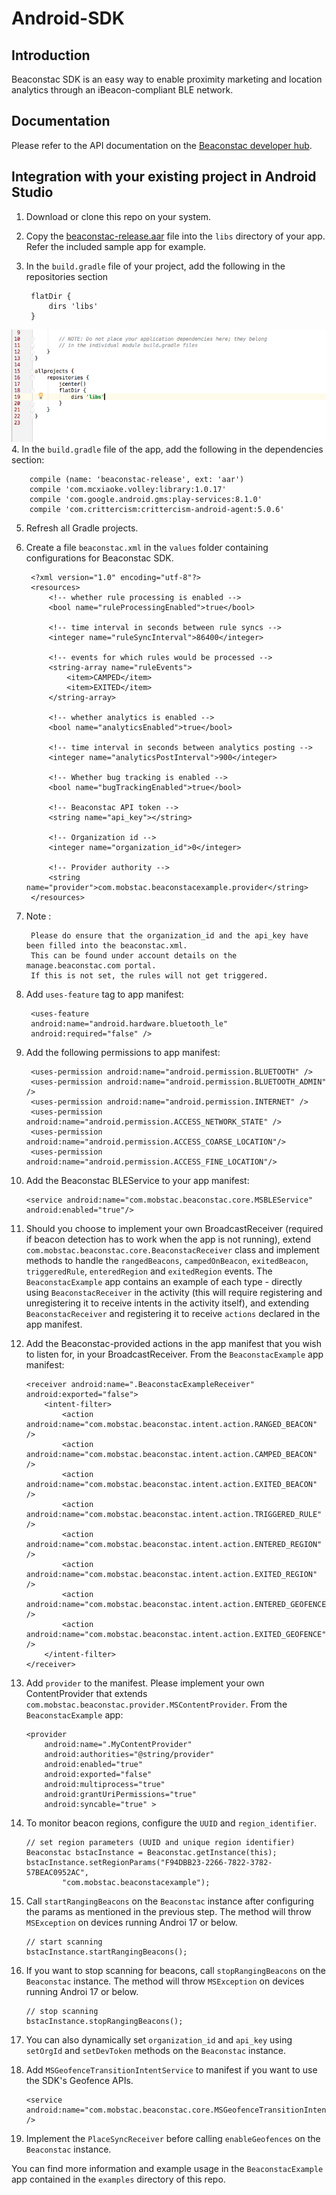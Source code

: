 # Android-SDK

## Introduction

Beaconstac SDK is an easy way to enable proximity marketing and location analytics through an iBeacon-compliant BLE network.

## Documentation

Please refer to the API documentation on the [Beaconstac developer hub](https://beaconstac.github.io/Android-SDK/).

## Integration with your existing project in Android Studio

1. Download or clone this repo on your system.
2. Copy the [beaconstac-release.aar](https://github.com/Beaconstac/Android-SDK/blob/master/BeaconstacSDK/beaconstac-release.aar) file into the `libs` directory of your app. Refer the included sample app for example.
3. In the `build.gradle` file of your project, add the following in the repositories section

        flatDir {
            dirs 'libs'
        }
![](images/repositories.png "Repositories")
4. In the `build.gradle` file of the app, add the following in the dependencies section:

        compile (name: 'beaconstac-release', ext: 'aar')
        compile 'com.mcxiaoke.volley:library:1.0.17'
	    compile 'com.google.android.gms:play-services:8.1.0'
	    compile 'com.crittercism:crittercism-android-agent:5.0.6'
5. Refresh all Gradle projects.
6. Create a file `beaconstac.xml` in the `values` folder containing configurations for Beaconstac SDK. 

		<?xml version="1.0" encoding="utf-8"?>
        <resources>
            <!-- whether rule processing is enabled -->
            <bool name="ruleProcessingEnabled">true</bool>
            
            <!-- time interval in seconds between rule syncs -->
            <integer name="ruleSyncInterval">86400</integer>
            
            <!-- events for which rules would be processed -->
            <string-array name="ruleEvents">
                <item>CAMPED</item>
                <item>EXITED</item>
            </string-array>

            <!-- whether analytics is enabled -->
            <bool name="analyticsEnabled">true</bool>
            
            <!-- time interval in seconds between analytics posting -->
            <integer name="analyticsPostInterval">900</integer>
            
            <!-- Whether bug tracking is enabled -->
		    <bool name="bugTrackingEnabled">true</bool>

            <!-- Beaconstac API token -->
            <string name="api_key"></string>
            
            <!-- Organization id -->
            <integer name="organization_id">0</integer>
            
            <!-- Provider authority -->
		    <string name="provider">com.mobstac.beaconstacexample.provider</string>
        </resources>

7. Note :

		Please do ensure that the organization_id and the api_key have been filled into the beaconstac.xml.
        This can be found under account details on the manage.beaconstac.com portal.
       	If this is not set, the rules will not get triggered.

8. Add `uses-feature` tag to app manifest:

		<uses-feature
        android:name="android.hardware.bluetooth_le"
        android:required="false" />
9. Add the following permissions to app manifest:

        <uses-permission android:name="android.permission.BLUETOOTH" />
        <uses-permission android:name="android.permission.BLUETOOTH_ADMIN" />
        <uses-permission android:name="android.permission.INTERNET" />
        <uses-permission android:name="android.permission.ACCESS_NETWORK_STATE" />
        <uses-permission android:name="android.permission.ACCESS_COARSE_LOCATION"/>
        <uses-permission android:name="android.permission.ACCESS_FINE_LOCATION"/>
10. Add the Beaconstac BLEService to your app manifest:

        <service android:name="com.mobstac.beaconstac.core.MSBLEService" android:enabled="true"/>        
11. Should you choose to implement your own BroadcastReceiver (required if beacon detection has to work when the app is not running), extend `com.mobstac.beaconstac.core.BeaconstacReceiver` class and implement methods to handle the `rangedBeacons`, `campedOnBeacon`, `exitedBeacon`, `triggeredRule`, `enteredRegion` and `exitedRegion` events. The `BeaconstacExample` app contains an example of each type - directly using `BeaconstacReceiver` in the activity (this will require registering and unregistering it to receive intents in the activity itself), and extending `BeaconstacReceiver` and registering it to receive `actions` declared in the app manifest.
12. Add the Beaconstac-provided actions in the app manifest that you wish to listen for, in your BroadcastReceiver. From the `BeaconstacExample` app manifest:

        <receiver android:name=".BeaconstacExampleReceiver" android:exported="false">
            <intent-filter>
                <action android:name="com.mobstac.beaconstac.intent.action.RANGED_BEACON" />
                <action android:name="com.mobstac.beaconstac.intent.action.CAMPED_BEACON" />
                <action android:name="com.mobstac.beaconstac.intent.action.EXITED_BEACON" />
                <action android:name="com.mobstac.beaconstac.intent.action.TRIGGERED_RULE" />
                <action android:name="com.mobstac.beaconstac.intent.action.ENTERED_REGION" />
                <action android:name="com.mobstac.beaconstac.intent.action.EXITED_REGION" />
                <action android:name="com.mobstac.beaconstac.intent.action.ENTERED_GEOFENCE" />
                <action android:name="com.mobstac.beaconstac.intent.action.EXITED_GEOFENCE" />
            </intent-filter>
        </receiver>
13. Add `provider` to the manifest. Please implement your own ContentProvider that extends `com.mobstac.beaconstac.provider.MSContentProvider`. From the `BeaconstacExample` app:

		<provider
            android:name=".MyContentProvider"
            android:authorities="@string/provider"
            android:enabled="true"
            android:exported="false"
            android:multiprocess="true"
            android:grantUriPermissions="true"
            android:syncable="true" >
14. To monitor beacon regions, configure the `UUID` and `region_identifier`.

        // set region parameters (UUID and unique region identifier)
        Beaconstac bstacInstance = Beaconstac.getInstance(this);
        bstacInstance.setRegionParams("F94DBB23-2266-7822-3782-57BEAC0952AC",
                "com.mobstac.beaconstacexample");
15. Call `startRangingBeacons` on the `Beaconstac` instance after configuring the params as mentioned in the previous step. The method will throw `MSException` on devices running Androi 17 or below.

        // start scanning
        bstacInstance.startRangingBeacons();
16. If you want to stop scanning for beacons, call `stopRangingBeacons` on the `Beaconstac` instance. The method will throw `MSException` on devices running Androi 17 or below.

        // stop scanning
        bstacInstance.stopRangingBeacons();
17. You can also dynamically set `organization_id` and `api_key` using `setOrgId` and `setDevToken` methods on the `Beaconstac` instance.
18. Add `MSGeofenceTransitionIntentService` to manifest if you want to use the SDK's Geofence APIs.

		<service android:name="com.mobstac.beaconstac.core.MSGeofenceTransitionIntentService" />
19. Implement the `PlaceSyncReceiver` before calling `enableGeofences` on the `Beaconstac` instance.

You can find more information and example usage in the `BeaconstacExample` app contained in the `examples` directory of this repo.
